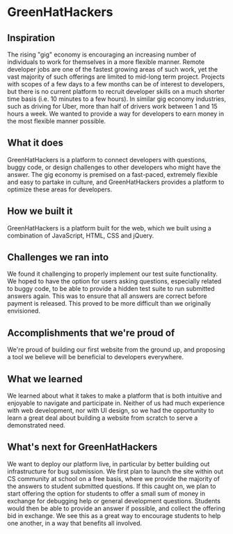 # GreenHatHackers

## Inspiration
The rising "gig" economy is encouraging an increasing number of individuals to work for themselves in a more flexible manner. Remote developer jobs are one of the fastest growing areas of such work, yet the vast majority of such offerings are limited to mid-long term project. Projects with scopes of a few days to a few months can be of interest to developers, but there is no current platform to recruit developer skills on a much shorter time basis (i.e. 10 minutes to a few hours). In similar gig economy industries, such as driving for Uber, more than half of drivers work between 1 and 15 hours a week. We wanted to provide a way for developers to earn money in the most flexible manner possible.

## What it does
GreenHatHackers is a platform to connect developers with questions, buggy code, or design challenges to other developers who might have the answer. The gig economy is premised on a fast-paced, extremely flexible and easy to partake in culture, and GreenHatHackers provides a platform to optimize these areas for developers.

## How we built it
GreenHatHackers is a platform built for the web, which we built using a combination of JavaScript, HTML, CSS and jQuery.

## Challenges we ran into
We found it challenging to properly implement our test suite functionality. We hoped to have the option for users asking questions, especially related to buggy code, to be able to provide a hidden test suite to run submitted answers again. This was to ensure that all answers are correct before payment is released. This proved to be more difficult than we originally envisioned.

## Accomplishments that we're proud of
We're proud of building our first website from the ground up, and proposing a tool we believe will be beneficial to developers everywhere.

## What we learned
We learned about what it takes to make a platform that is both intuitive and enjoyable to navigate and participate in. Neither of us had much experience with web development, nor with UI design, so we had the opportunity to learn a great deal about building a website from scratch to serve a demonstrated need.

## What's next for GreenHatHackers
We want to deploy our platform live, in particular by better building out infrastructure for bug submission. We first plan to launch the site within out CS community at school on a free basis, where we provide the majority of the answers to student submitted questions. If this caught on, we plan to start offering the option for students to offer a small sum of money in exchange for debugging help or general development questions. Students would then be able to provide an answer if possible, and collect the offering bid in exchange. We see this as a great way to encourage students to help one another, in a way that benefits all involved.
